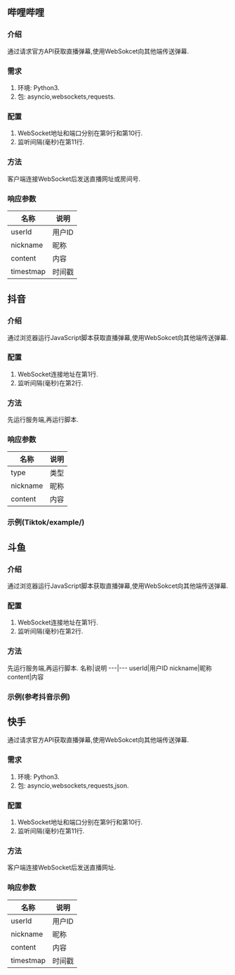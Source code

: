 ## 哔哩哔哩
### 介绍
通过请求官方API获取直播弹幕,使用WebSokcet向其他端传送弹幕.
### 需求
1. 环境: Python3.
2. 包: asyncio,websockets,requests.
### 配置
1. WebSocket地址和端口分别在第9行和第10行.
2. 监听间隔(毫秒)在第11行.
### 方法
客户端连接WebSocket后发送直播网址或房间号.
### 响应参数
名称|说明
---|---
userId|用户ID
nickname|昵称
content|内容
timestmap|时间戳
## 抖音
### 介绍
通过浏览器运行JavaScript脚本获取直播弹幕,使用WebSokcet向其他端传送弹幕.
### 配置
1. WebSocket连接地址在第1行.
2. 监听间隔(毫秒)在第2行.
### 方法
先运行服务端,再运行脚本.
### 响应参数
名称|说明
---|---
type|类型
nickname|昵称
content|内容
### 示例(Tiktok/example/)
## 斗鱼
### 介绍
通过浏览器运行JavaScript脚本获取直播弹幕,使用WebSokcet向其他端传送弹幕.
### 配置
1. WebSocket连接地址在第1行.
2. 监听间隔(毫秒)在第2行.
### 方法
先运行服务端,再运行脚本.
名称|说明
---|---
userId|用户ID
nickname|昵称
content|内容
### 示例(参考抖音示例)
## 快手
通过请求官方API获取直播弹幕,使用WebSokcet向其他端传送弹幕.
### 需求
1. 环境: Python3.
2. 包: asyncio,websockets,requests,json.
### 配置
1. WebSocket地址和端口分别在第9行和第10行.
2. 监听间隔(毫秒)在第11行.
### 方法
客户端连接WebSocket后发送直播网址.
### 响应参数
名称|说明
---|---
userId|用户ID
nickname|昵称
content|内容
timestmap|时间戳